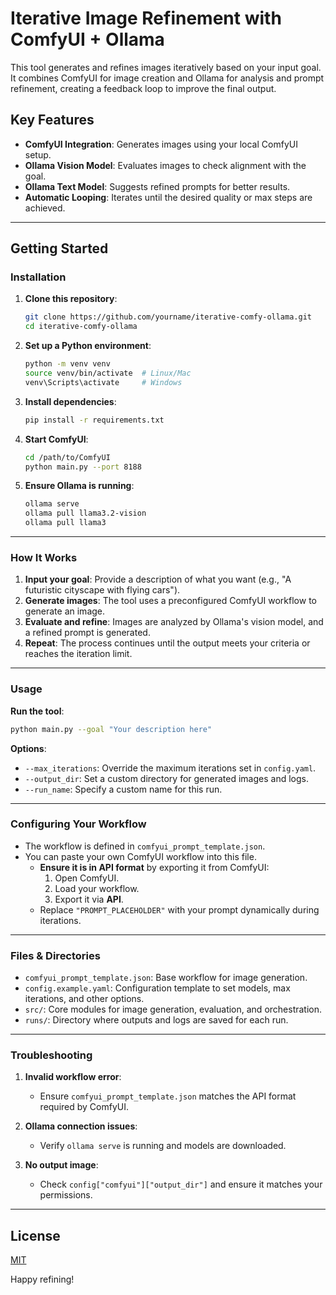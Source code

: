 # Iterative Image Refinement with ComfyUI + Ollama

This tool generates and refines images iteratively based on your input goal. It combines ComfyUI for image creation and Ollama for analysis and prompt refinement, creating a feedback loop to improve the final output.

## Key Features
- **ComfyUI Integration**: Generates images using your local ComfyUI setup.
- **Ollama Vision Model**: Evaluates images to check alignment with the goal.
- **Ollama Text Model**: Suggests refined prompts for better results.
- **Automatic Looping**: Iterates until the desired quality or max steps are achieved.

---

## Getting Started

### Installation
1. **Clone this repository**:
   ```bash
   git clone https://github.com/yourname/iterative-comfy-ollama.git
   cd iterative-comfy-ollama
   ```

2. **Set up a Python environment**:
   ```bash
   python -m venv venv
   source venv/bin/activate  # Linux/Mac
   venv\Scripts\activate     # Windows
   ```

3. **Install dependencies**:
   ```bash
   pip install -r requirements.txt
   ```

4. **Start ComfyUI**:
   ```bash
   cd /path/to/ComfyUI
   python main.py --port 8188
   ```

5. **Ensure Ollama is running**:
   ```bash
   ollama serve
   ollama pull llama3.2-vision
   ollama pull llama3
   ```

---

### How It Works

1. **Input your goal**: Provide a description of what you want (e.g., "A futuristic cityscape with flying cars").
2. **Generate images**: The tool uses a preconfigured ComfyUI workflow to generate an image.
3. **Evaluate and refine**: Images are analyzed by Ollama's vision model, and a refined prompt is generated.
4. **Repeat**: The process continues until the output meets your criteria or reaches the iteration limit.

---

### Usage

**Run the tool**:
```bash
python main.py --goal "Your description here"
```

**Options**:
- `--max_iterations`: Override the maximum iterations set in `config.yaml`.
- `--output_dir`: Set a custom directory for generated images and logs.
- `--run_name`: Specify a custom name for this run.

---

### Configuring Your Workflow

- The workflow is defined in `comfyui_prompt_template.json`.
- You can paste your own ComfyUI workflow into this file.  
  - **Ensure it is in API format** by exporting it from ComfyUI:
    1. Open ComfyUI.
    2. Load your workflow.
    3. Export it via **API**.
  - Replace `"PROMPT_PLACEHOLDER"` with your prompt dynamically during iterations.

---

### Files & Directories

- `comfyui_prompt_template.json`: Base workflow for image generation.
- `config.example.yaml`: Configuration template to set models, max iterations, and other options.
- `src/`: Core modules for image generation, evaluation, and orchestration.
- `runs/`: Directory where outputs and logs are saved for each run.

---

### Troubleshooting

1. **Invalid workflow error**:
   - Ensure `comfyui_prompt_template.json` matches the API format required by ComfyUI.

2. **Ollama connection issues**:
   - Verify `ollama serve` is running and models are downloaded.

3. **No output image**:
   - Check `config["comfyui"]["output_dir"]` and ensure it matches your permissions.

---

## License
[MIT](LICENSE)

Happy refining!
